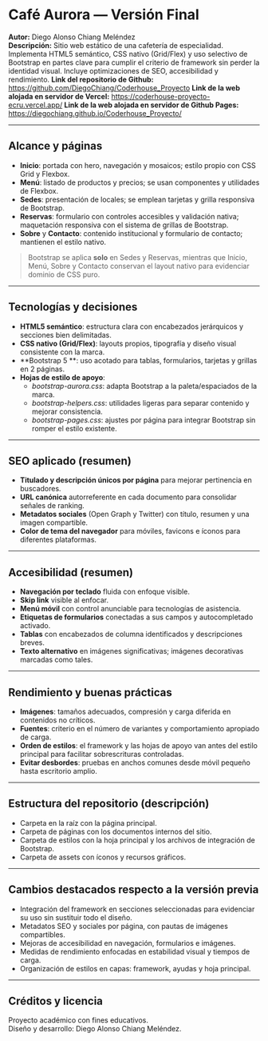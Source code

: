 
# Café Aurora — Versión Final

**Autor:** Diego Alonso Chiang Meléndez  
**Descripción:** Sitio web estático de una cafetería de especialidad. Implementa HTML5 semántico, CSS nativo (Grid/Flex) y uso selectivo de Bootstrap en partes clave para cumplir el criterio de framework sin perder la identidad visual. Incluye optimizaciones de SEO, accesibilidad y rendimiento.
**Link del repositorio de Github:** https://github.com/DiegoChiang/Coderhouse_Proyecto
**Link de la web alojada en servidor de Vercel:** https://coderhouse-proyecto-ecru.vercel.app/
**Link de la web alojada en servidor de Github Pages:** https://diegochiang.github.io/Coderhouse_Proyecto/

---

## Alcance y páginas

- **Inicio**: portada con hero, navegación y mosaicos; estilo propio con CSS Grid y Flexbox.  
- **Menú**: listado de productos y precios; se usan componentes y utilidades de Flexbox.  
- **Sedes**: presentación de locales; se emplean tarjetas y grilla responsiva de Bootstrap.  
- **Reservas**: formulario con controles accesibles y validación nativa; maquetación responsiva con el sistema de grillas de Bootstrap.  
- **Sobre** y **Contacto**: contenido institucional y formulario de contacto; mantienen el estilo nativo.

> Bootstrap se aplica **solo** en Sedes y Reservas, mientras que Inicio, Menú, Sobre y Contacto conservan el layout nativo para evidenciar dominio de CSS puro.

---

## Tecnologías y decisiones

- **HTML5 semántico**: estructura clara con encabezados jerárquicos y secciones bien delimitadas.  
- **CSS nativo (Grid/Flex)**: layouts propios, tipografía y diseño visual consistente con la marca.  
- **Bootstrap 5 **: uso acotado para tablas, formularios, tarjetas y grillas en 2 páginas.  
- **Hojas de estilo de apoyo**:  
  - *bootstrap-aurora.css*: adapta Bootstrap a la paleta/espaciados de la marca.  
  - *bootstrap-helpers.css*: utilidades ligeras para separar contenido y mejorar consistencia.  
  - *bootstrap-pages.css*: ajustes por página para integrar Bootstrap sin romper el estilo existente.  

---

## SEO aplicado (resumen)

- **Titulado y descripción únicos por página** para mejorar pertinencia en buscadores.  
- **URL canónica** autorreferente en cada documento para consolidar señales de ranking.  
- **Metadatos sociales** (Open Graph y Twitter) con título, resumen y una imagen compartible. 
- **Color de tema del navegador** para móviles, favicons e íconos para diferentes plataformas.  

---

## Accesibilidad (resumen)

- **Navegación por teclado** fluida con enfoque visible.  
- **Skip link** visible al enfocar.  
- **Menú móvil** con control anunciable para tecnologías de asistencia.  
- **Etiquetas de formularios** conectadas a sus campos y autocompletado activado.  
- **Tablas** con encabezados de columna identificados y descripciones breves.  
- **Texto alternativo** en imágenes significativas; imágenes decorativas marcadas como tales.

---

## Rendimiento y buenas prácticas

- **Imágenes**: tamaños adecuados, compresión y carga diferida en contenidos no críticos.  
- **Fuentes**: criterio en el número de variantes y comportamiento apropiado de carga.  
- **Orden de estilos**: el framework y las hojas de apoyo van antes del estilo principal para facilitar sobrescrituras controladas.  
- **Evitar desbordes**: pruebas en anchos comunes desde móvil pequeño hasta escritorio amplio.

---

## Estructura del repositorio (descripción)

- Carpeta en la raíz con la página principal.  
- Carpeta de páginas con los documentos internos del sitio.  
- Carpeta de estilos con la hoja principal y los archivos de integración de Bootstrap.  
- Carpeta de assets con íconos y recursos gráficos.  

---

## Cambios destacados respecto a la versión previa

- Integración del framework en secciones seleccionadas para evidenciar su uso sin sustituir todo el diseño.  
- Metadatos SEO y sociales por página, con pautas de imágenes compartibles.  
- Mejoras de accesibilidad en navegación, formularios e imágenes.  
- Medidas de rendimiento enfocadas en estabilidad visual y tiempos de carga.  
- Organización de estilos en capas: framework, ayudas y hoja principal.

---

## Créditos y licencia

Proyecto académico con fines educativos.  
Diseño y desarrollo: Diego Alonso Chiang Meléndez.
